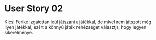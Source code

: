 # User Story 02

Kicsi Ferike izgatottan leül játszani a játékkal, de mivel nem játszott még ilyen játékkal, ezért a könnyű játék nehézséget választja, hogy legyen sikerélménye.
